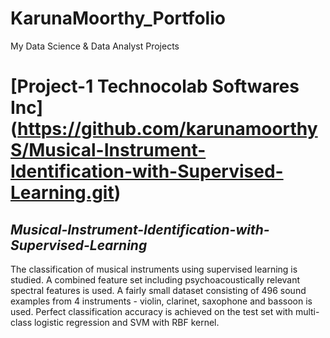 # KarunaMoorthy_Portfolio
My Data Science &amp; Data Analyst Projects

# [Project-1 Technocolab Softwares Inc] (https://github.com/karunamoorthyS/Musical-Instrument-Identification-with-Supervised-Learning.git)

## *Musical-Instrument-Identification-with-Supervised-Learning*

The classification of musical instruments using supervised learning is studied. A combined feature set including psychoacoustically relevant spectral features is used. A fairly small dataset consisting of 496 sound examples from 4 instruments - violin, clarinet, saxophone and bassoon is used. Perfect classification accuracy is achieved on the test set with multi-class logistic regression and SVM with RBF kernel.

